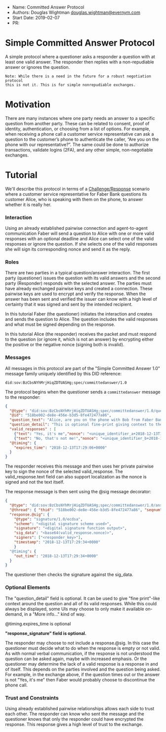 - Name: Committed Answer Protocol
- Authors: Douglas Wightman <douglas.wightman@evernym.com>
- Start Date: 2019-02-07
- PR:

# Simple Committed Answer Protocol
[summary]: #summary

A simple protocol where a questioner asks a responder a question with at least one valid answer.  The responder then
replies with a non-repudiable answer or ignores the question.

    Note: While there is a need in the future for a robust negotiation protocol
    this is not it. This is for simple nonrepudiable exchanges.


# Motivation
[summary]: #motivation

There are many instances where one party needs an answer to a specific question from another party. These can be related
to consent, proof of identity, authentication, or choosing from a list of options. For example, when receiving a phone
call a customer service representative can ask a question to the customer’s phone to authenticate the caller, “Are you
on the phone with our representative?”. The same could be done to authorize transactions, validate logins (2FA), and any
other simple, non-negotiable exchanges.

# Tutorial
[summary]: #tutorial

We'll describe this protocol in terms of a [Challenge/Response](https://en.wikipedia.org/wiki/Challenge%E2%80%93response_authentication)
scenario where a customer service representative for Faber Bank questions its customer Alice, who is speaking with them
on the phone, to answer whether it is really her.

### Interaction
Using an already established pairwise connection and agent-to-agent communication Faber will send a question to Alice
with one or more valid responses with an optional deadline and Alice can select one of the valid responses or ignore the
question. If she selects one of the valid responses she will sign its corresponding nonce and send it as the reply.


### Roles

There are two parties in a typical question/answer interaction. The first party (questioner) issues the question with
its valid answers and the second party (Responder) responds with the selected answer. The parties must have already
exchanged pairwise keys and created a connection. These pairwise keys are used to encrypt and verify the response. When
the answer has been sent and verified the issuer can know with a high level of certainty that it was signed and sent by
the intended recipient.

In this tutorial Faber (the questioner) initiates the interaction and creates and sends the question to Alice. The
question includes the valid responses and what must be signed depending on the response.

In this tutorial Alice (the responder) receives the packet and must respond to the question (or ignore it, which is not
an answer) by encrypting either the positive or the negative nonce (signing both is invalid).

### Messages

All messages in this protocol are part of the "Simple Committed Answer 1.0" message family uniquely identified by this
DID reference:

    did:sov:BzCbsNYhMrjHiqZDTUASHg;spec/committedanswer/1.0

The protocol begins when the questioner sends a `committedanswer` message to the responder:

```JSON
{
  "@type": "did:sov:BzCbsNYhMrjHiqZDTUASHg;spec/committedanswer/1.0/question",
  "@id": "518be002-de8e-456e-b3d5-8fe472477a86",
  "question_text": "Alice, are you on the phone with Bob from Faber Bank right now?",
  "question_detail": "This is optional fine-print giving context to the question and its various answers.",
  "valid_responses" : [
    {"text": "Yes, it's me","nonce": "<unique_identifier_a+2018-12-13T17:00:00+0000"},
    {"text": "No, that's not me!","nonce": "<unique_identifier_b+2018-12-13T17:00:00+0000"}],
  "@timing": {
    "expires_time": "2018-12-13T17:29:06+0000"
  }
}
```

The responder receives this message and then uses her private pairwise key to sign the nonce of the selected 
valid_response. The valid_response.text field can also support localization as the nonce is signed and not the text 
itself.

The response message is then sent using the @sig message decorator:

```JSON
{
  "@type": "did:sov:BzCbsNYhMrjHiqZDTUASHg;spec/committedanswer/1.0/answer",
  "@thread": { "thid": "518be002-de8e-456e-b3d5-8fe472477a86", "seqnum": 0 },
  "response.@sig": {
    "@type": "signature/1.0/ecdsa",
    "scheme": "<digital signature scheme used>",
    "signature": "<digital signature function output>",
    "sig_data": "<base64(valid_response.nonce)>",
    "signers": ["<responder_key>"],
    "timestamp": "2018-12-13T17:29:34+0000"
    }
  "@timing": {
    "out_time": "2018-12-13T17:29:34+0000"
  }
}
```

The questioner then checks the signature against the sig_data. 

### Optional Elements

The "question_detail" field is optional. It can be used to give "fine print"-like context around the question and all of
its valid responses. While this could always be displayed, some UIs may choose to only make it available on-demand, in a
"More info..." kind of way. 

@timing.expires_time is optional

**"response_signature" field is optional.**

The responder may choose to not include a response.@sig. In this case the questioner must decide what to do when the 
response is empty or not valid. As with normal verbal communication, if the response is not understood the question can 
be asked again, maybe with increased emphasis. Or the questioner may determine the lack of a valid response is a 
response in and of itself. This depends on the parties involved and the question being asked. For example, in the 
exchange above, if the question times out or the answer is not "Yes, it's me" then Faber would probably choose to 
discontinue the phone call.

### Trust and Constraints

Using already established pairwise relationships allows each side to trust each other. The responder can know who sent
the message and the questioner knows that only the responder could have encrypted the response. This response gives a
high level of trust to the exchange.
